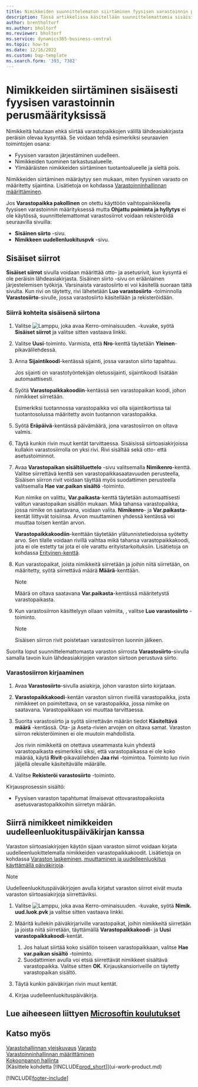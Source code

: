 ```yaml
---
title: Nimikkeiden suunnittelematon siirtäminen fyysisen varastoinnin perusmäärityksissä
description: Tässä artikkelissa käsitellään suunnittelemattomia sisäisiä siirtoja varastopaikkojen välillä ilman lähdeasiakirjasta peräisin olevaa kysyntää.
author: brentholtorf
ms.author: bholtorf
ms.reviewer: bholtorf
ms.service: dynamics365-business-central
ms.topic: how-to
ms.date: 12/16/2022
ms.custom: bap-template
ms.search.form: '393, 7382'
---
```

# Nimikkeiden siirtäminen sisäisesti fyysisen varastoinnin perusmäärityksissä

Nimikkeitä halutaan ehkä siirtää varastopaikkojen välillä lähdeasiakirjasta peräisin olevaa kysyntää. Se voidaan tehdä esimerkiksi seuraavien toimintojen osana:

* Fyysisen varaston järjestäminen uudelleen.
* Nimikkeiden tuominen tarkastusalueelle.
* Ylimääräisten nimikkeiden siirtäminen tuotantoalueelle ja sieltä pois. 

Nimikkeiden siirtäminen määräytyy sen mukaan, miten fyysinen varasto on määritetty sijaintina. Lisätietoja on kohdassa [Varastoinninhallinnan määrittäminen](warehouse-setup-warehouse.md).

Jos **Varastopaikka pakollinen** on otettu käyttöön vaihtopainikkeella fyysisen varastoinnin määrityksessä mutta **Ohjattu poiminta ja hyllytys** ei ole käytössä, suunnittelemattomat varastosiirrot voidaan rekisteröidä seuraavilla sivuilla:  

* **Sisäinen siirto** -sivu.
* **Nimikkeen uudellenluokituspvk** -sivu.  

## Sisäiset siirrot

**Sisäiset siirrot** sivulla voidaan määrittää otto- ja asetusrivit, kun kysyntä ei ole peräisin lähdeasiakirjasta. Sisäinen siirto -sivu on eräänlainen järjestelemisen työkirja. Varsinaista varastosiirto ei voi käsitellä suoraan tältä sivulta. Kun rivi on täytetty, rivi lähetetään **Luo varastosiirto** -toiminnolla **Varastosiirto**-sivulle, jossa varastosiirto käsitellään ja rekisteröidään.

### Siirrä kohteita sisäisenä siirtona

1. Valitse ![Lamppu, joka avaa Kerro-ominaisuuden.](media/ui-search/search_small.png "Kerro, mitä haluat tehdä") -kuvake, syötä **Sisäiset siirrot** ja valitse sitten vastaava linkki.  
2. Valitse **Uusi**-toiminto. Varmista, että **Nro**-kenttä täytetään **Yleinen**-pikavälilehdessä.
3. Anna **Sijaintikoodi**-kentässä sijainti, jossa varaston siirto tapahtuu.  

    Jos sijainti on varastotyöntekijän oletussijainti, sijaintikoodi lisätään automaattisesti.  
4. Syötä **Varastopaikkakoodiin**-kentässä sen varastopaikan koodi, johon nimikkeet siirretään.

    Esimerkiksi tuotannossa varastopaikka voi olla sijaintikortissa tai tuotantosolussa määritetty avoin tuotannon varastopaikka.  
5. Syötä **Eräpäivä**-kentässä päivämäärä, jona varastosiirron on oltava valmis.  
6. Täytä kunkin rivin muut kentät tarvittaessa. Sisäisissä siirtoasiakirjoissa kullakin varastosiirrolla on yksi rivi. Rivi sisältää sekä otto- että asetustoiminnot.
7. Avaa **Varastopaikan sisältöluettelo** -sivu valitsemalla **Nimikenro**-kenttä. Valitse siirrettävä kenttä sen varastopaikkasaatavuuden perusteella, Sisäisen siirron rivit voidaan täyttää myös suodattimen perusteella valitsemalla **Hae var.paikan sisältö** -toiminto.  

    Kun nimike on valittu, **Var.paikasta**-kenttä täytetään automaattisesti valitun varastopaikan sisällön mukaan. Mikä tahansa varastopaikka, jossa nimike on saatavana, voidaan valita. **Nimikenro**- ja **Var.paikasta**-kentät liittyvät toisiinsa. Arvon muuttaminen yhdessä kentässä voi muuttaa toisen kentän arvon.  

    **Varastopaikkakoodiin**-kenttään täytetään ylätunnistetiedoissa syötetty arvo. Sen tilalle voidaan rivillä vaihtaa mikä tahansa varastopaikkakoodi, jota ei ole estetty tai jota ei ole varattu erityistarkoituksiin. Lisätietoja on kohdassa [Erityinen-kenttä](warehouse-how-to-create-individual-bins.md#the-dedicated-field).  

8. Kun varastopaikat, joista nimikkeitä siirretään ja joihin niitä siirretään, on määritetty, syötä siirrettävä määrä **Määrä**-kenttään.  

    > [!NOTE]  
    > Määrä on oltava saatavana **Var.paikasta**-kentässä määritetystä varastopaikasta.  

9. Kun varastosiirron käsittelyyn ollaan valmiita, , valitse **Luo varastosiirto** -toiminto.  

    > [!NOTE]  
    >  Sisäisen siirron rivit poistetaan varastosiirron luonnin jälkeen.  

Suorita loput suunnittelemattomasta varaston siirrosta **Varastosiirto**-sivulla samalla tavoin kuin lähdeasiakirjojen varaston siirtoon perustuva siirto.

### Varastosiirron kirjaaminen

1. Avaa **Varastosiirto**-sivulla asiakirja, johon varaston siirto kirjataan.  
2. **Varastopaikkakoodi**-kentän varaston siirron riveillä varastopaikka, josta nimikkeet on poimitettava, on se varastopaikka, jossa nimike on saatavana. Varastopaikkaan voi muuttaa tarvittaessa.
3. Suorita varastosiirto ja syötä siirrettävän määrän tiedot **Käsiteltävä määrä** -kentässä. Ota- ja Aseta-rivien arvojen on oltava samat. Varaston siirron rekisteröiminen ei ole muutoin mahdollista.

    Jos rivin nimikkeitä on otettava useammasta kuin yhdestä varastopaikasta esimerkiksi siksi, että varastopaikassa ei ole koko määrää, käytä **Rivit**-pikavälilehden **Jaa rivi** -toimintoa. Toiminto luo rivin jäljellä olevalle käsiteltävälle määrälle.  
4. Valitse **Rekisteröi varastosiirto** -toiminto.  

Kirjausprosessin sisältö:

* Fyysisen varaston tapahtumat ilmaisevat ottovarastopaikoista asetusvarastopaikkoihin siirretyn määrän.

## Siirrä nimikkeet nimikkeiden uudelleenluokituspäiväkirjan kanssa

Varaston siirtoasiakirjojen käytön sijaan varaston siirrot voidaan kirjata uudelleenluokittelemalla nimikkeiden varastopaikkakoodit. Lisätietoja on kohdassa [Varaston laskeminen, muuttaminen ja uudelleenluokitus käyttämällä päiväkirjoja](inventory-how-count-adjust-reclassify.md).

> [!NOTE]  
> Uudelleenluokituspäiväkirjojen avulla kirjatut varaston siirrot eivät muuta varaston siirtoasiakirjoja siirrettäviksi.  

1. Valitse ![Lamppu, joka avaa Kerro-ominaisuuden.](media/ui-search/search_small.png "Kerro, mitä haluat tehdä") -kuvake, syötä **Nimik. uud.luok.pvk** ja valitse sitten vastaava linkki.  
2. Määritä kullekin päiväkirjariville varastopaikat, joihin nimikkeitä siirretään ja joista niitä siirretään, täyttämällä **Varastopaikkakoodi**- ja **Uusi varastopaikkakoodi**-kentät.  

    1. Jos haluat siirtää koko sisällön toiseen varastopaikkaan, valitse **Hae var.paikan sisältö** -toiminto.  
    2. Suodattimien avulla voi etsiä siirrettävät nimikkeet sisältävä varastopaikka. Valitse sitten **OK**. Kirjauskansioriveille on täytetty varastopaikan sisältö.  
3. Täytä kunkin päiväkirjan rivin muut kentät.
4. Kirjaa uudelleenluokituspäiväkirja.  

## Lue aiheeseen liittyen [Microsoftin koulutukset](/training/modules/manage-internal-warehouse-processes/)

## Katso myös

[Varastohallinnan yleiskuvaus](design-details-warehouse-management.md)
[Varasto](inventory-manage-inventory.md)  
[Varastoinninhallinnan määrittäminen](warehouse-setup-warehouse.md)  
[Kokoonpanon hallinta](assembly-assemble-items.md)  
[Käsittele kohdetta [!INCLUDE[prod_short](includes/prod_short.md)]](ui-work-product.md)


[!INCLUDE[footer-include](includes/footer-banner.md)]
